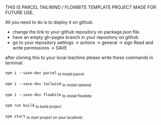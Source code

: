 THIS IS PARCEL TAILWIND / FLOWBITE TEMPLATE PROJECT MADE FOR FUTURE USE.

All you need to do is to deploy it on github:

- change the link to your github repository on package.json file.
- have an empty gh-pages branch in your repository on github
- go to your repository settings -> actions -> general -> sign Read and write permissions -> SAVE

after cloning this to your local machine  please write these commands in terminal:

`npm i --save-dev parcel`
<sub> to install parcel </sub>

`npm i --save-dev tailwind`
<sub> to install tailwind </sub>

`npm i --save-dev flowbite`
<sub> to install flowbite </sub>

`npm run build`
<sub> to build project </sub>

`npm start`
<sub> to start project on your localhost</sub>
